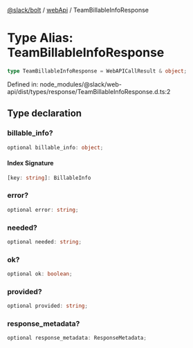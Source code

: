[@slack/bolt](../../../../index.md) / [webApi](../index.md) / TeamBillableInfoResponse

# Type Alias: TeamBillableInfoResponse

```ts
type TeamBillableInfoResponse = WebAPICallResult & object;
```

Defined in: node\_modules/@slack/web-api/dist/types/response/TeamBillableInfoResponse.d.ts:2

## Type declaration

### billable\_info?

```ts
optional billable_info: object;
```

#### Index Signature

```ts
[key: string]: BillableInfo
```

### error?

```ts
optional error: string;
```

### needed?

```ts
optional needed: string;
```

### ok?

```ts
optional ok: boolean;
```

### provided?

```ts
optional provided: string;
```

### response\_metadata?

```ts
optional response_metadata: ResponseMetadata;
```

